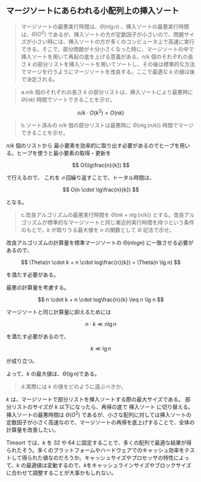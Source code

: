 <!--
<script type="text/javascript" async
  src="https://cdnjs.cloudflare.com/ajax/libs/mathjax/2.7.7/MathJax.js?config=TeX-MML-AM_CHTML">
</script>
-->

## マージソートにあらわれる小配列上の挿入ソート
>マージソートの最悪実行時間は、$\Theta(n \lg n)$ 、挿入ソートの最悪実行時間は、$\Theta(O^2)$ であるが、挿入ソートの方が定数因子が小さいので、問題サイズが小さい時には、挿入ソートの方が多くのコンピュータ上で高速に実行できる。そこで、部分問題が十分小さくなった時に、マージソートの中で挿入ソートを用いて再起の底を上げる意義がある。$n/k$ 個のそれぞれの長さ $k$ の部分リストを挿入ソートを用いてソートし、その後は標準的な方法でマージを行うようにマージソートを改良する。ここで最適な $k$ の値は後で決定される。

>a.$n/k$ 個のそれぞれの長さ $k$ の部分リストは、挿入ソートにより最悪時に $\Theta(nk)$ 時間でソートできることを示せ。

$$
n/k \cdot O(k^2) = O(nk)
$$

>b.ソート済みの $n/k$ 個の部分リストは最悪時に $\Theta(n \lg (n/k))$ 時間でマージできることを示せ。

$n/k$ 個のリストから 最小要素を効率的に取り出す必要があるのでヒープを用いる。ヒープを使うと最小要素の取得・更新を

$$
O(\lg\frac{n}{k})
$$

で行えるので、
これを $𝑛$ 回繰り返すことで、トータル時間は、

$$
O(n \cdot \lg\frac{n}{k})
$$

となる。

>c.改良アルゴリズムの最悪実行時間を $\Theta(nk+n \lg (n/k))$ とする。改良アルゴリズムが標準的なマージソートと同じ漸近的実行時間を持つという条件のもとで、$k$ が取りうる最大値を $n$ の関数として $\Theta$ 記法で示せ。

改良アルゴリズムの計算量を標準マージソートの $Θ(nlogn)$ に一致させる必要があるので、

$$
\Theta(n \cdot k + n \cdot log\frac{n}{k}) = \Theta(n \lg n)
$$

を満たす必要がある。

最悪の計算量を考慮する。

$$
n \cdot k + n \cdot log\frac{n}{k} \leq n \lg n
$$

マージソートと同じ計算量に抑えるためには

$$
n \cdot k  \ll n \lg n
$$

を満たす必要があるので、

$$
k  \ll \lg n
$$

が成り立つ。

よって、$k$ の最大値は、$\Theta(\lg n)$である。

>d.実際には $k$ の値をどのように選ぶべきか。

$k$ は、マージソートで部分リストを挿入ソートする際の最大サイズである。
部分リストのサイズが $k$ 以下になったら、再帰の底で 挿入ソート に切り替える。挿入ソートの最悪時間は $\Theta(O^2)$ であるが、小さな配列に対しては挿入ソートの定数因子が小さく高速なので、マージソートの再帰を底上げすることで、全体の計算量を改善したい。

Timsort では、$k$ を 32 や 64 に固定することで、多くの配列で最適な結果が得られたそう。多くのプラットフォームやハードウェアでのキャッシュ効率をテストして得られた値なのだろうか。キャッシュサイズやプロセッサの特性によって、$k$ の最適値は変動するので、$k$をキャッシュラインサイズやブロックサイズに合わせて調整することが大事かもしれない。